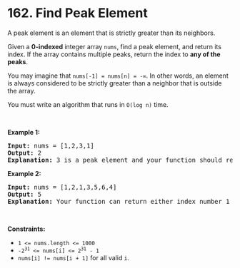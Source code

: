 # 162. Find Peak Element
<div class="elfjS" data-track-load="description_content"><p>A peak element is an element that is strictly greater than its neighbors.</p>

<p>Given a <strong>0-indexed</strong> integer array <code>nums</code>, find a peak element, and return its index. If the array contains multiple peaks, return the index to <strong>any of the peaks</strong>.</p>

<p>You may imagine that <code>nums[-1] = nums[n] = -∞</code>. In other words, an element is always considered to be strictly greater than a neighbor that is outside the array.</p>

<p>You must write an algorithm that runs in <code>O(log n)</code> time.</p>

<p>&nbsp;</p>
<p><strong class="example">Example 1:</strong></p>

<pre><strong>Input:</strong> nums = [1,2,3,1]
<strong>Output:</strong> 2
<strong>Explanation:</strong> 3 is a peak element and your function should return the index number 2.</pre>

<p><strong class="example">Example 2:</strong></p>

<pre><strong>Input:</strong> nums = [1,2,1,3,5,6,4]
<strong>Output:</strong> 5
<strong>Explanation:</strong> Your function can return either index number 1 where the peak element is 2, or index number 5 where the peak element is 6.</pre>

<p>&nbsp;</p>
<p><strong>Constraints:</strong></p>

<ul>
	<li><code>1 &lt;= nums.length &lt;= 1000</code></li>
	<li><code>-2<sup>31</sup> &lt;= nums[i] &lt;= 2<sup>31</sup> - 1</code></li>
	<li><code>nums[i] != nums[i + 1]</code> for all valid <code>i</code>.</li>
</ul>
</div>
